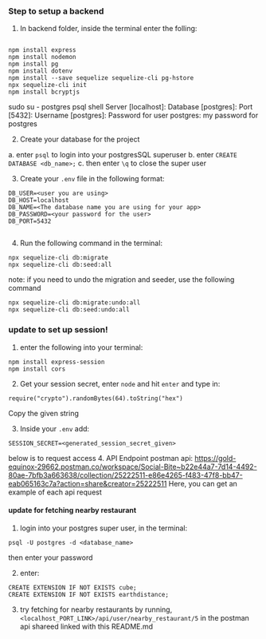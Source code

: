 ### Step to setup a backend

1. In backend folder, inside the terminal enter the folling:

```

npm install express
npm install nodemon
npm install pg
npm install dotenv
npm install --save sequelize sequelize-cli pg-hstore
npx sequelize-cli init
npm install bcryptjs
```

sudo su - postgres
psql shell
Server [localhost]:
Database [postgres]:
Port [5432]:
Username [postgres]:
Password for user postgres: my password for postgres

2. Create your database for the project
<!-- my commands
CREATE ROLE me  WITH LOGIN PASSWORD 'qwerty';
ALTER ROLE me CREATEDB;
CREATE DATABASE socialBites;
ALTER DATABASE socialBites OWNER TO me;
-->

a. enter `psql` to login into your postgresSQL superuser
b. enter `CREATE DATABASE <db_name>;`
c. then enter `\q` to close the super user

3. Create your `.env` file in the following format:

<!-- my commands
create .env file
DB_USER=me
DB_HOST=localhost
DB_NAME=socialBites
DB_PASSWORD=qwerty
DB_PORT=5432
 -->

```
DB_USER=<user you are using>
DB_HOST=localhost
DB_NAME=<The database name you are using for your app>
DB_PASSWORD=<your password for the user>
DB_PORT=5432


```

4. Run the following command in the terminal:
<!-- my commands for postgresql explorer
add
localhost
me
qwerty
5432
standart connection
socialbites

-->

```
npx sequelize-cli db:migrate
npx sequelize-cli db:seed:all

```

note: if you need to undo the migration and seeder, use the following command

```
npx sequelize-cli db:migrate:undo:all
npx sequelize-cli db:seed:undo:all
```

### update to set up session!

1. enter the following into your terminal:

```
npm install express-session
npm install cors
```

2. Get your session secret, enter `node` and hit `enter` and type in:

```
require("crypto").randomBytes(64).toString("hex")
```

Copy the given string

3. Inside your `.env` add:

```
SESSION_SECRET=<generated_session_secret_given>
```

below is to request access 4. API Endpoint postman api:
https://gold-equinox-29662.postman.co/workspace/Social-Bite~b22e44a7-7d14-4492-80ae-7bfb3a663638/collection/25222511-e86e4265-f483-47f8-bb47-eab065163c7a?action=share&creator=25222511
Here, you can get an example of each api request

#### update for fetching nearby restaurant

1. login into your postgres super user, in the terminal:

<!-- my commands instead of below
Server [localhost]:
Database [postgres]:
Port [5432]:
Username [postgres]:
Password for user postgres:
psql (15.3)
Type "help" for help.

postgres=# \c socialbites
You are now connected to database "socialbites" as user "postgres".
socialbites=# CREATE EXTENSION IF NOT EXISTS cube;
CREATE EXTENSION
socialbites=# CREATE EXTENSION IF NOT EXISTS earthdistance;
CREATE EXTENSION
socialbites=#
 -->

```
psql -U postgres -d <database_name>
```

then enter your password

2. enter:

```
CREATE EXTENSION IF NOT EXISTS cube;
CREATE EXTENSION IF NOT EXISTS earthdistance;
```

<!-- my commands
in postman search for Social Bite API Endpoint
 -->

3. try fetching for nearby restaurants by running, `<localhost_PORT_LINK>/api/user/nearby_restaurant/5` in the postman api shareed linked with this README.md

<!-- in postman url change
from {{base_url}} to http://localhost:4000/
{{base_url}}/api/user/location    http://localhost:4000/api/user/location
 -->
